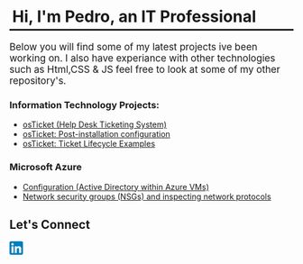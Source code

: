 <!DOCTYPE html>
<html lang="en">
<head>
    <meta charset="UTF-8">
    <meta name="viewport" content="width=device-width, initial-scale=1.0">
</head>
<body>
    
<h1 style="border-bottom: 3px solid;padding:5px 5px "> Hi, I'm Pedro, an IT Professional </h1>
<p style=" font-size:17px;"> Below you will find some of my latest projects ive been working on. I also have experiance with other technologies <br> such as Html,CSS & JS feel free to look at some of my
other repository's. </p>
<h3> Information Technology Projects: </h3>
<ul> <!---  come back and add links -->
 <a href="">   <li>osTicket (Help Desk Ticketing System) </li> </a>
 <a href="">   <li>osTicket: Post-installation configuration</li> </a>
 <a href="">   <li>osTicket: Ticket Lifecycle Examples </li> </a>
</ul>

<h3> Microsoft Azure </h3>
<ul>
  <a href="">  <li> 
        Configuration (Active Directory within Azure VMs)
    </li> </a>
   <a href="https://github.com/Pedro-Zarate/Config-Azure"> <li>
        Network security groups (NSGs) and inspecting network protocols 
    </li> </a>
</ul>

<h2> Let's Connect </h2> 
<a href="https://www.linkedin.com/in/pedro-z-dominguez/"> 
<img src="/LinkedIn_icon.svg" alt="LinkedIn_icon" width="24px" height="24px">
</a>
<br> </br>
    
</body>
</html>
